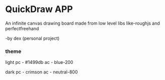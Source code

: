 # QuickDraw APP
An infinite canvas drawing board made from low level libs like-roughjs and perfectfreehand 

-by dex (personal project)

### theme
light
pc - #1499db
ac - blue-200

dark
pc - crimson
ac - neutral-800